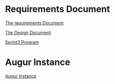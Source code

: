 # Requirements Document 

[The requirements Document](https://docs.google.com/document/d/117CQ4yC4P6OjxIOnkEgnnL8VSwtypcd_-B622_mI0_U/edit?usp=sharing)

[The Design Document](https://docs.google.com/document/d/10hAbv2xSinAt9TXZr4UJym5f1OyhpQmTKEHoyVaS9Fo/edit?usp=sharing)

[Sprint3 Program](sprint-3.ipynb)

# Augur Instance 

[Augur Instance](http://ec2-100-24-115-115.compute-1.amazonaws.com:5000/)

